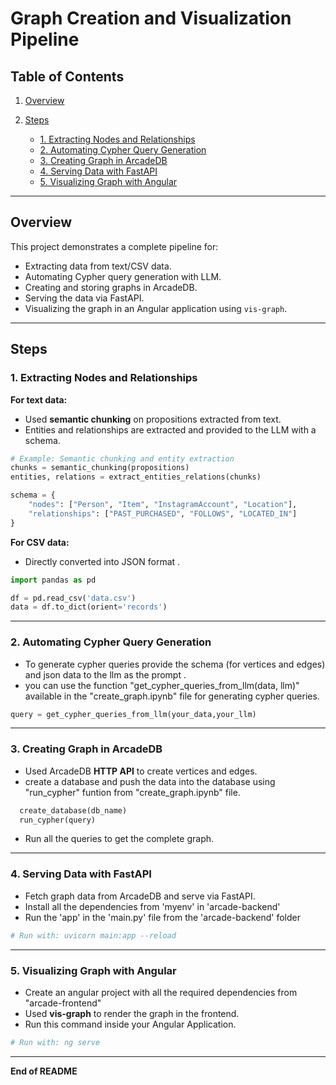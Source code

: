 # Graph Creation and Visualization Pipeline

## Table of Contents

1. [Overview](#overview)
2. [Steps](#steps)

   * [1. Extracting Nodes and Relationships](#1-extracting-nodes-and-relationships)
   * [2. Automating Cypher Query Generation](#2-automating-cypher-query-generation)
   * [3. Creating Graph in ArcadeDB](#3-creating-graph-in-arcadedb)
   * [4. Serving Data with FastAPI](#4-serving-data-with-fastapi)
   * [5. Visualizing Graph with Angular](#5-visualizing-graph-with-angular)

---

## Overview

This project demonstrates a complete pipeline for:

* Extracting data from text/CSV data.
* Automating Cypher query generation with LLM.
* Creating and storing graphs in ArcadeDB.
* Serving the data via FastAPI.
* Visualizing the graph in an Angular application using `vis-graph`.

---

## Steps

### 1. Extracting Nodes and Relationships

**For text data:**

* Used **semantic chunking** on propositions extracted from text.
* Entities and relationships are extracted and provided to the LLM with a schema.

```python
# Example: Semantic chunking and entity extraction
chunks = semantic_chunking(propositions)
entities, relations = extract_entities_relations(chunks)

schema = {
    "nodes": ["Person", "Item", "InstagramAccount", "Location"],
    "relationships": ["PAST_PURCHASED", "FOLLOWS", "LOCATED_IN"]
}
```

**For CSV data:**

* Directly converted into JSON format .

```python
import pandas as pd

df = pd.read_csv('data.csv')
data = df.to_dict(orient='records')
```

---

### 2. Automating Cypher Query Generation

* To generate cypher queries provide the schema (for vertices and edges) and  json data to the llm as the prompt .
* you can use the function "get_cypher_queries_from_llm(data, llm)" available in the "create_graph.ipynb" file for generating cypher queries.

```python
query = get_cypher_queries_from_llm(your_data,your_llm)
```

---

### 3. Creating Graph in ArcadeDB

* Used ArcadeDB **HTTP API** to create vertices and edges.
* create a database and push the data into the database using "run_cypher" funtion from "create_graph.ipynb" file.

```python
  create_database(db_name)
  run_cypher(query)
```
* Run all the queries to get the complete graph.
---

### 4. Serving Data with FastAPI

* Fetch graph data from ArcadeDB and serve via FastAPI.
* Install all the dependencies from 'myenv' in 'arcade-backend'
* Run the 'app' in the 'main.py' file from the 'arcade-backend' folder

```python
# Run with: uvicorn main:app --reload
```

---

### 5. Visualizing Graph with Angular

* Create an angular project with all the required dependencies from "arcade-frontend"
* Used **vis-graph** to render the graph in the frontend.
* Run this command inside your Angular Application.
```python
# Run with: ng serve 
```

---

**End of README**
